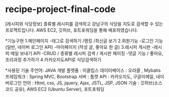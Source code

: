 # recipe-project-final-code
[레시피와 식당정보]
종류별 레시피를 검색하고 강남구의 식당을 지도로 검색할 수 있는 프로젝트입니다. 
AWS EC2, 깃허브, 포트포워딩을 통해 배포하였습니다.

*기능구현
1.메인페이지
-태그로 검색하기 /랭킹 /최신글 보기
2.회원기능
-로그인 기능 (일반, 네이버 로그인 API)
-마이페이지 (작성 글, 좋아요 한 글)
3.레시피 게시판
-레시피 메일 보내기 API
-CRUD / 종류별 레시피 검색 / 게시판 페이징
-댓글 기능 / 좋아요, 조리과정 추가하기
4.카카오지도API로 식당검색하기

*사용된 기술
주언어: JAVA
개발 플랫폼 : 이클립스
데이터베이스 : 오라클 , Mybatis
프레임워크 : Spring MVC, Bootstrap 
서버 : 톰캣
API : 카카오지도, 구글이메일, 네이버로그인
언어 : Html, css, JS, jquery, Ajax, JSTL, JSP, JSON
기술 : 깃허브(소스코드 공유), AWS EC2 (Ubuntu Server), 포트포워딩

